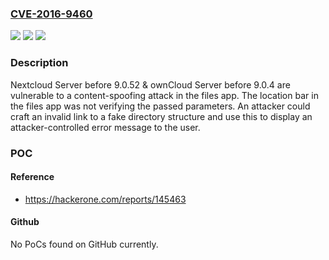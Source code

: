 ### [CVE-2016-9460](https://cve.mitre.org/cgi-bin/cvename.cgi?name=CVE-2016-9460)
![](https://img.shields.io/static/v1?label=Product&message=Nextcloud%20Server%20%26%20ownCloud%20Server%20Nextcloud%20Server%20before%209.0.52%20%26%20ownCloud%20Server%20before%209.0.4&color=blue)
![](https://img.shields.io/static/v1?label=Version&message=Nextcloud%20Server%20%26%20ownCloud%20Server%20Nextcloud%20Server%20before%209.0.52%20%26%20ownCloud%20Server%20before%209.0.4%20&color=brightgreen)
![](https://img.shields.io/static/v1?label=Vulnerability&message=User%20Interface%20(UI)%20Misrepresentation%20of%20Critical%20Information%20(CWE-451)&color=brightgreen)

### Description

Nextcloud Server before 9.0.52 & ownCloud Server before 9.0.4 are vulnerable to a content-spoofing attack in the files app. The location bar in the files app was not verifying the passed parameters. An attacker could craft an invalid link to a fake directory structure and use this to display an attacker-controlled error message to the user.

### POC

#### Reference
- https://hackerone.com/reports/145463

#### Github
No PoCs found on GitHub currently.

